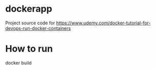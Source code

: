 # dockerapp
Project source code for https://www.udemy.com/docker-tutorial-for-devops-run-docker-containers

# How to run
docker build